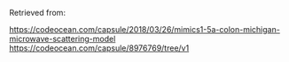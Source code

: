 Retrieved from:

https://codeocean.com/capsule/2018/03/26/mimics1-5a-colon-michigan-microwave-scattering-model
https://codeocean.com/capsule/8976769/tree/v1
